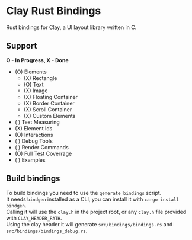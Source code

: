 # Clay Rust Bindings

Rust bindings for [Clay](https://github.com/nicbarker/clay), a UI layout library written in C.


## Support

**O - In Progress, X - Done**

- (O) Elements
    - (X) Rectangle
    - (O) Text
    - (X) Image
    - (X) Floating Container
    - (X) Border Container
    - (X) Scroll Container
    - (X) Custom Elements
- ( ) Text Measuring
- (X) Element Ids
- (O) Interactions
- ( ) Debug Tools
- ( ) Render Commands
- (O) Full Test Coverrage
- ( ) Examples

## Build bindings

To build bindings you need to use the `generate_bindings` script. \
It needs `bindgen` installed as a CLI, you can install it with `cargo install bindgen`. \
Calling it will use the `clay.h` in the project root, or any `clay.h` file provided with `CLAY_HEADER_PATH`. \
Using the clay header it will generate `src/bindings/bindings.rs` and `src/bindings/bindings_debug.rs`.
